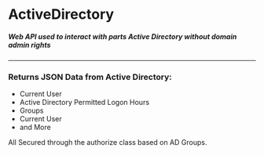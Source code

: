 # ActiveDirectory
<h5>Web API used to interact with parts Active Directory without domain admin rights</h5>
<hr/>
<h3> Returns JSON Data from Active Directory: </h3>
<ul>
  <li>Current User</li>
  <li>Active Directory Permitted Logon Hours</li>
  <li>Groups</li>
  <li>Current User</li>
  <li>and More</li>
</ul>

<p>All Secured through the authorize class based on AD Groups.</p>
